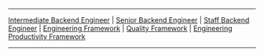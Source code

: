 ***

[Intermediate Backend Engineer](/handbook/engineering/careers/matrix/infrastructure/engineering-productivity/intermediate/) |
[Senior Backend Engineer](/handbook/engineering/careers/matrix/infrastructure/engineering-productivity/senior/) |
[Staff Backend Engineer](/handbook/engineering/careers/matrix/infrastructure/engineering-productivity/staff/) |
[Engineering Framework](/handbook/engineering/careers/matrix/)    |
[Quality Framework](/handbook/engineering/careers/matrix/quality/)   |
[Engineering Productivity Framework](/handbook/engineering/careers/matrix/infrastructure/engineering-productivity/)

***
